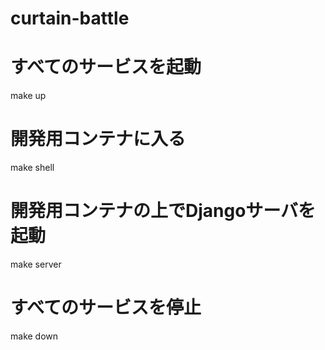 # curtain-battle

# すべてのサービスを起動
make up

# 開発用コンテナに入る
make shell

# 開発用コンテナの上でDjangoサーバを起動
make server

# すべてのサービスを停止
make down